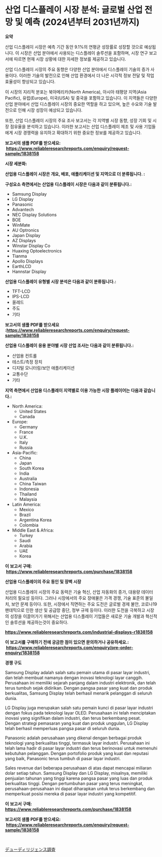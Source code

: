 <p><h1>산업 디스플레이 시장 분석: 글로벌 산업 전망 및 예측 (2024년부터 2031년까지)</h1></p><p><strong>요약</strong></p>
<p><p>산업 디스플레이 시장은 예측 기간 동안 9.1%의 연평균 성장률로 성장할 것으로 예상됩니다. 이 시장은 산업 분야에서 사용되는 디스플레이 솔루션을 포함하며, 시장 연구 보고서에 따르면 현재 시장 상황에 대한 자세한 정보를 제공하고 있습니다.</p><p>산업 디스플레이 시장의 주요 동향은 다양한 산업 분야에서 디스플레이 기술의 증가 사용이다. 이러한 기술의 발전으로 인해 산업 환경에서 더 나은 시각적 정보 전달 및 작업 효율성이 향상되고 있습니다.</p><p>이 시장의 지리적 분포는 북아메리카(North America), 아시아 태평양 지역(Asia Pacific), 유럽(Europe), 미국(USA) 및 중국을 포함하고 있습니다. 이 지역들은 다양한 산업 분야에서 산업 디스플레이 시장의 중요한 역할을 하고 있으며, 높은 수요와 기술 발전으로 인해 시장 성장이 예상되고 있습니다.</p><p>또한, 산업 디스플레이 시장의 주요 조사 보고서는 각 지역별 시장 동향, 성장 기회 및 시장 점유율을 분석하고 있습니다. 이러한 보고서는 산업 디스플레이 제조 및 사용 기업들에게 시장 경쟁력을 유지하고 확대하기 위한 중요한 정보를 제공하고 있습니다.</p></p>
<p><strong>보고서의 샘플 PDF를 받으세요: &nbsp;<a href="https://www.reliableresearchreports.com/enquiry/request-sample/1838158">https://www.reliableresearchreports.com/enquiry/request-sample/1838158</a></strong></p>
<p><strong>시장 세분화:</strong></p>
<p><strong> 산업용 디스플레이 시장은 개요, 배포, 애플리케이션 및 지역으로 더 분류됩니다. :</strong></p>
<p><strong>구성요소 측면에서는 산업용 디스플레이 시장은 다음과 같이 분류됩니다.:</strong></p>
<p><ul><li>Samsung Display</li><li>LG Display</li><li>Panasonic</li><li>Advantech</li><li>NEC Display Solutions</li><li>BOE</li><li>WinMate</li><li>AU Optronics</li><li>Japan Display</li><li>AZ Displays</li><li>Winstar Display Co</li><li>Huaxing Optoelectronics</li><li>Tianma</li><li>Apollo Displays</li><li>EarthLCD</li><li>Hannstar Display</li></ul></p>
<p><strong> 산업용 디스플레이 유형별 시장 분석은 다음과 같이 분류됩니다.:</strong></p>
<p><ul><li>TFT-LCD</li><li>IPS-LCD</li><li>올레드</li><li>주도</li><li>기타</li></ul></p>
<p><strong>보고서의 샘플 PDF를 받으세요 :<a href="https://www.reliableresearchreports.com/enquiry/request-sample/1838158">https://www.reliableresearchreports.com/enquiry/request-sample/1838158</a></strong></p>
<p><strong> 산업용 디스플레이 응용 분야별 시장 산업 조사는 다음과 같이 분류됩니다.:</strong></p>
<p><ul><li>산업용 컨트롤</li><li>테스트/측정 장치</li><li>디지털 모니터링/보안 애플리케이션</li><li>교통수단</li><li>기타</li></ul></p>
<p><strong>지역 측면에서 산업용 디스플레이 지역별로 이용 가능한 시장 플레이어는 다음과 같습니다.:</strong></p>
<p><ul>
    <li>
        North America:
        <ul>
            <li>United States</li>
            <li>Canada</li>
        </ul>
    </li>
    <li>
        Europe:
        <ul>
            <li>Germany</li>
            <li>France</li>
            <li>U.K.</li>
            <li>Italy</li>
            <li>Russia</li>
        </ul>
    </li>
    <li>
        Asia-Pacific:
        <ul>
            <li>China</li>
            <li>Japan</li>
            <li>South Korea</li>
            <li>India</li>
            <li>Australia</li>
            <li>China Taiwan</li>
            <li>Indonesia</li>
            <li>Thailand</li>
            <li>Malaysia</li>
        </ul>
    </li>
    <li>
        Latin America:
        <ul>
            <li>Mexico</li>
            <li>Brazil</li>
            <li>Argentina Korea</li>
            <li>Colombia</li>
        </ul>
    </li>
    <li>
        Middle East & Africa:
        <ul>
            <li>Turkey</li>
            <li>Saudi</li>
            <li>Arabia</li>
            <li>UAE</li>
            <li>Korea</li>
        </ul>
    </li>
    </ul></p>
<p><strong>이 보고서 구매: &nbsp;<a href="https://www.reliableresearchreports.com/purchase/1838158">https://www.reliableresearchreports.com/purchase/1838158</a></strong></p>
<p><strong>산업용 디스플레이의 주요 동인 및 장벽 시장</strong></p>
<p><p>산업용 디스플레이 시장의 주요 동력은 기술 혁신, 산업 자동화의 증가, 대용량 데이터 처리의 필요성 등이다. 그러나 시장에서의 주요 장애물은 가격 경쟁, 기술 표준의 불일치, 보안 문제 등이다. 또한, 시장에서 직면하는 주요 도전은 글로벌 경제 불안, 코로나19 팬데믹으로 인한 생산 및 공급망 중단, 정부 규제 등이다. 이러한 도전을 극복하고 시장의 성장을 이끌어가기 위해서는 산업용 디스플레이 기업들은 새로운 기술 개발과 혁신적인 솔루션을 제공하는것이 중요하다.</p></p>
<p><strong><a href="https://www.reliableresearchreports.com/industrial-displays-r1838158">https://www.reliableresearchreports.com/industrial-displays-r1838158</a></strong></p>
<p><strong>이 보고서를 구매하기 전에 궁금한 점이 있으면 문의하거나 공유하세요.: &nbsp;<a href="https://www.reliableresearchreports.com/enquiry/pre-order-enquiry/1838158">https://www.reliableresearchreports.com/enquiry/pre-order-enquiry/1838158</a></strong></p>
<p><strong>경쟁 구도</strong></p>
<p><p>Samsung Display adalah salah satu pemain utama di pasar layar industri, dan telah membuat namanya dengan inovasi teknologi layar canggih. Perusahaan ini memiliki sejarah panjang dalam industri elektronik, dan telah terus tumbuh sejak didirikan. Dengan pangsa pasar yang kuat dan produk berkualitas, Samsung Display telah berhasil menarik pelanggan di seluruh dunia.</p><p>LG Display juga merupakan salah satu pemain kunci di pasar layar industri dengan fokus pada teknologi layar OLED. Perusahaan ini telah menciptakan inovasi yang signifikan dalam industri, dan terus berkembang pesat. Dengan strategi pemasaran yang kuat dan produk unggulan, LG Display telah berhasil memperluas pangsa pasar di seluruh dunia.</p><p>Panasonic adalah perusahaan yang dikenal dengan berbagai produk teknologi yang berkualitas tinggi, termasuk layar industri. Perusahaan ini telah lama hadir di pasar layar industri dan terus berinovasi untuk memenuhi kebutuhan pelanggan. Dengan portofolio produk yang kuat dan reputasi yang baik, Panasonic terus tumbuh di pasar layar industri.</p><p>Sales revenue dari beberapa perusahaan di atas dapat mencapai miliaran dolar setiap tahun. Samsung Display dan LG Display, misalnya, memiliki penjualan tahunan yang tinggi karena pangsa pasar yang luas dan produk berkualitas tinggi. Dengan pertumbuhan pasar yang terus meningkat, perusahaan-perusahaan ini dapat diharapkan untuk terus berkembang dan memperkuat posisi mereka di pasar layar industri yang kompetitif.</p></p>
<p><strong>이 보고서 구매: &nbsp; <a href="https://www.reliableresearchreports.com/purchase/1838158">https://www.reliableresearchreports.com/purchase/1838158</a></strong></p>
<p><strong>보고서의 샘플 PDF를 받으세요: &nbsp;<a href="https://www.reliableresearchreports.com/enquiry/request-sample/1838158">https://www.reliableresearchreports.com/enquiry/request-sample/1838158</a></strong><strong></strong></p>
<p>&nbsp;</p>
<p><p><a href="https://github.com/one-cool-chick/Market-Research-Report-List-1/blob/main/277550523534.md">デューディリジェンス調査</a></p></p>